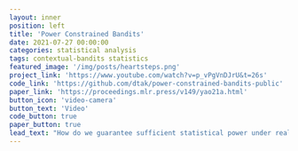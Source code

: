 ```yaml
---
layout: inner
position: left
title: 'Power Constrained Bandits'
date: 2021-07-27 00:00:00
categories: statistical analysis
tags: contextual-bandits statistics
featured_image: '/img/posts/heartsteps.png'
project_link: 'https://www.youtube.com/watch?v=p_vPgVnDJrU&t=26s'
code_link: 'https://github.com/dtak/power-constrained-bandits-public'
paper_link: 'https://proceedings.mlr.press/v149/yao21a.html'
button_icon: 'video-camera'
button_text: 'Video'
code_button: true
paper_button: true
lead_text: "How do we guarantee sufficient statistical power under real-life constraints?"
---
```

